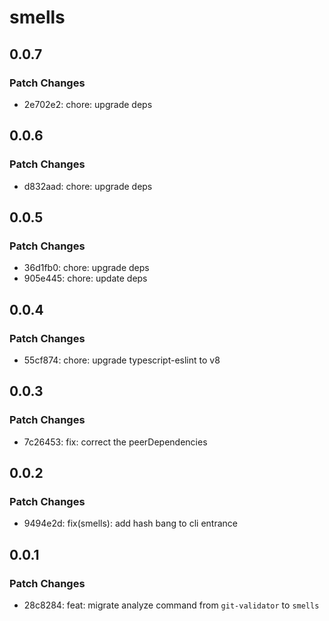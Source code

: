 # smells

## 0.0.7

### Patch Changes

- 2e702e2: chore: upgrade deps

## 0.0.6

### Patch Changes

- d832aad: chore: upgrade deps

## 0.0.5

### Patch Changes

- 36d1fb0: chore: upgrade deps
- 905e445: chore: update deps

## 0.0.4

### Patch Changes

- 55cf874: chore: upgrade typescript-eslint to v8

## 0.0.3

### Patch Changes

- 7c26453: fix: correct the peerDependencies

## 0.0.2

### Patch Changes

- 9494e2d: fix(smells): add hash bang to cli entrance

## 0.0.1

### Patch Changes

- 28c8284: feat: migrate analyze command from `git-validator` to `smells`
